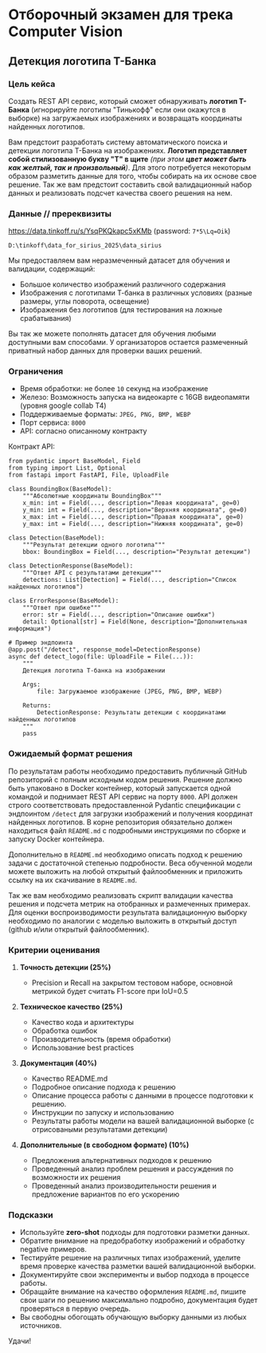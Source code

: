 # Отборочный экзамен для трека Computer Vision

## Детекция логотипа Т-Банка

### Цель кейса

Создать REST API сервис, который сможет обнаруживать **логотип Т-Банка** (игнорируйте логотипы "Тинькофф" если они окажутся в выборке) на загружаемых изображениях и возвращать координаты найденных логотипов.

Вам предстоит разработать систему автоматического поиска и детекции логотипа Т-Банка на изображениях. **Логотип представляет собой стилизованную букву "Т" в щите** _(при этом **цвет может быть как желтый, так и произвольный**)_. Для этого потребуется некоторым образом разметить данные для того, чтобы собирать на их основе свое решение. Так же вам предстоит составить свой валидационный набор данных и реализовать подсчет качества своего решения на нем.

### Данные // пререквизиты

https://data.tinkoff.ru/s/YsqPKQkapc5xKMb (password: `7*5\Lq=Oik`)

```
D:\tinkoff\data_for_sirius_2025\data_sirius
```

Мы предоставляем вам неразмеченный датасет для обучения и валидации, содержащий:

- Большое количество изображений различного содержания
- Изображения с логотипами Т-банка в различных условиях (разные размеры, углы поворота, освещение)
- Изображения без логотипов (для тестирования на ложные срабатывания)

Вы так же можете пополнять датасет для обучения любыми доступными вам способами. У организаторов остается размеченный приватный набор данных для проверки ваших решений.

### Ограничения

- Время обработки: не более `10` секунд на изображение
- Железо: Возможность запуска на видеокарте с 16GB видеопамяти (уровня google collab T4)
- Поддерживаемые форматы: `JPEG, PNG, BMP, WEBP`
- Порт сервиса: `8000`
- API: согласно описанному контракту

Контракт API:

```
from pydantic import BaseModel, Field
from typing import List, Optional
from fastapi import FastAPI, File, UploadFile

class BoundingBox(BaseModel):
    """Абсолютные координаты BoundingBox"""
    x_min: int = Field(..., description="Левая координата", ge=0)
    y_min: int = Field(..., description="Верхняя координата", ge=0)
    x_max: int = Field(..., description="Правая координата", ge=0)
    y_max: int = Field(..., description="Нижняя координата", ge=0)

class Detection(BaseModel):
    """Результат детекции одного логотипа"""
    bbox: BoundingBox = Field(..., description="Результат детекции")

class DetectionResponse(BaseModel):
    """Ответ API с результатами детекции"""
    detections: List[Detection] = Field(..., description="Список найденных логотипов")

class ErrorResponse(BaseModel):
    """Ответ при ошибке"""
    error: str = Field(..., description="Описание ошибки")
    detail: Optional[str] = Field(None, description="Дополнительная информация")

# Пример эндпоинта
@app.post("/detect", response_model=DetectionResponse)
async def detect_logo(file: UploadFile = File(...)):
    """
    Детекция логотипа Т-банка на изображении

    Args:
        file: Загружаемое изображение (JPEG, PNG, BMP, WEBP)

    Returns:
        DetectionResponse: Результаты детекции с координатами найденных логотипов
    """
    pass
```

### Ожидаемый формат решения

По результатам работы необходимо предоставить публичный GitHub репозиторий с полным исходным кодом решения. Решение должно быть упаковано в Docker контейнер, который запускается одной командой и поднимает REST API сервис на порту `8000`. API должен строго соответствовать предоставленной Pydantic спецификации с эндпоинтом `/detect` для загрузки изображений и получения координат найденных логотипов. В корне репозитория обязательно должен находиться файл `README.md` с подробными инструкциями по сборке и запуску Docker контейнера.

Дополнительно в `README.md` необходимо описать подход к решению задачи с достаточной степенью подробности. Веса обученной модели можете выложить на любой открытый файлообменник и приложить ссылку на их скачивание в `README.md`.

Так же вам необходимо реализовать скрипт валидации качества решения и подсчета метрик на отобранных и размеченных примерах. Для оценки воспроизводимости результата валидационную выборку необходимо по аналогии с моделью выложить в открытый доступ (github и/или открытый файлообменник).

### Критерии оценивания

1. **Точность детекции (25%)**

    - Precision и Recall на закрытом тестовом наборе, основной метрикой будет считать F1-score при IoU=0.5

2. **Техническое качество (25%)**
    
    - Качество кода и архитектуры
    - Обработка ошибок
    - Производительность (время обработки)
    - Использование best practices

3. **Документация (40%)**
    
    - Качество README.md
    - Подробное описание подхода к решению
    - Описание процесса работы с данными в процессе подготовки к решению.
    - Инструкции по запуску и использованию
    - Результаты работы модели на вашей валидационной выборке (с отрисоваными результатами детекции)
    
4. **Дополнительные (в свободном формате) (10%)**

    - Предложения альтернативных подходов к решению
    - Проведенный анализ проблем решения и рассуждения по возможности их решения
    - Проведенный анализ производительности решения и предложение вариантов по его ускорению

### Подсказки

- Используйте **zero-shot** подходы для подготовки разметки данных.
- Обратите внимание на предобработку изображений и обработку negative примеров.
- Тестируйте решение на различных типах изображений, уделите время проверке качества разметки вашей валидационной выборки.
- Документируйте свои эксперименты и выбор подхода в процессе работы.
- Обращайте внимание на качество оформления `README.md`, пишите свои шаги по решению максимально подробно, документация будет проверяться в первую очередь.
- Вы свободны обогощать обучающую выборку данными из любых источников.

Удачи!
